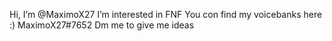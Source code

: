  Hi, I’m @MaximoX27
 I’m interested in FNF
You con find my voicebanks here :)
MaximoX27#7652 Dm me to give me ideas
